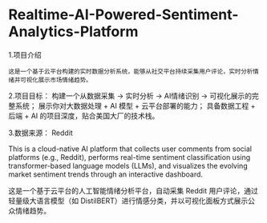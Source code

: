 # Realtime-AI-Powered-Sentiment-Analytics-Platform
1.项目介绍

    这是一个基于云平台构建的实时数据分析系统，能够从社交平台持续采集用户评论，实时分析情绪并可视化展示市场情绪趋势。

2.项目目标：
    构建一个从数据采集 → 实时分析 → AI情绪识别 → 可视化展示的完整系统；
    展示你对大数据处理 + AI 模型 + 云平台部署的能力；
    具备数据工程 + 后端 + AI 的项目深度，贴合美国大厂的技术栈。

3.数据来源： Reddit


This is a cloud-native AI platform that collects user comments from social platforms (e.g., Reddit), performs real-time sentiment classification using transformer-based language models (LLMs), and visualizes the evolving market sentiment trends through an interactive dashboard.

这是一个基于云平台的人工智能情绪分析平台，自动采集 Reddit 用户评论，通过轻量级大语言模型（如 DistilBERT）进行情感分类，并以可视化面板方式展示公众情绪趋势。

